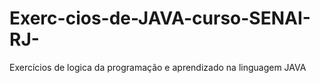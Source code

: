 # Exerc-cios-de-JAVA-curso-SENAI-RJ-
Exercícios de logica da programação e aprendizado na linguagem JAVA
